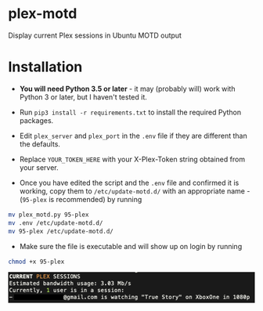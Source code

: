 # plex-motd
Display current Plex sessions in Ubuntu MOTD output

# Installation

- **You will need Python 3.5 or later** - it may (probably will) work with Python 3 or later, but I haven't tested it.

- Run `pip3 install -r requirements.txt` to install the required Python packages.

- Edit `plex_server` and `plex_port` in the `.env` file if they are different than the defaults.

- Replace `YOUR_TOKEN_HERE` with your X-Plex-Token string obtained from your server.

- Once you have edited the script and the `.env` file and confirmed it is working, copy them to `/etc/update-motd.d/` with an appropriate name - (`95-plex` is recommended) by running

```bash
mv plex_motd.py 95-plex 
mv .env /etc/update-motd.d/
mv 95-plex /etc/update-motd.d/
```

- Make sure the file is executable and will show up on login by running

```bash
chmod +x 95-plex
```

![alt text](https://raw.githubusercontent.com/mveinot/plex-motd/master/README/1.png)

